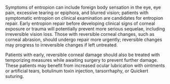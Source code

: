 Symptoms of entropion can include foreign body sensation in the eye, eye pain, excessive tearing or epiphora, and blurred vision; patients with symptomatic entropion on clinical examination are candidates for entropion repair. Early entropion repair before developing clinical signs of corneal exposure or trauma will potentially prevent more serious sequelae, including irreversible vision loss. Those with reversible corneal changes, such as corneal abrasion, should undergo repair more urgently; reversible changes may progress to irreversible changes if left untreated.

Patients with early, reversible corneal damage should also be treated with temporizing measures while awaiting surgery to prevent further damage. These patients may benefit from increased ocular lubrication with ointments or artificial tears, botulinum toxin injection, tarsorrhaphy, or Quickert suturing.